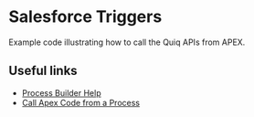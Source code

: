 # Salesforce Triggers
Example code illustrating how to call the Quiq APIs from APEX.

## Useful links
* [Process Builder Help](https://help.salesforce.com/articleView?id=process_create.htm&type=5)
* [Call Apex Code from a Process](https://help.salesforce.com/articleView?id=process_action_apex.htm&type=5)
